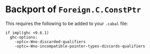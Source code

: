 # Backport of `Foreign.C.ConstPtr`

This requires the following to be added to your `.cabal` file:

```cabal
if impl(ghc <9.6.1)
  ghc-options:
    -optc=-Wno-discarded-qualifiers
    -optc=-Wno-incompatible-pointer-types-discards-qualifiers
```

